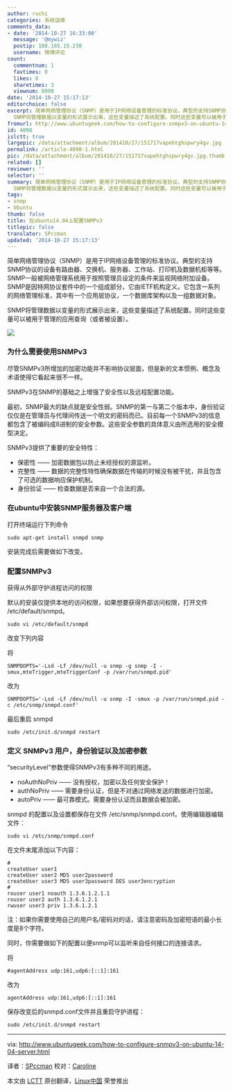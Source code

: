 ```yaml
---
author: ruchi
categories: 系统运维
comments_data:
- date: '2014-10-27 16:33:00'
  message: '@mywiz'
  postip: 188.165.15.230
  username: 微博评论
count:
  commentnum: 1
  favtimes: 0
  likes: 0
  sharetimes: 3
  viewnum: 8990
date: '2014-10-27 15:17:13'
editorchoice: false
excerpt: 简单网络管理协议（SNMP）是用于IP网络设备管理的标准协议。典型的支持SNMP协议的设备有路由器、交换机、服务器、工作站、打印机及数据机柜等等。SNMP一般被网络管理系统用于按照管理员设定的条件来监视网络附加设备。SNMP是因特网协议套件中的一个组成部分，它由IETF机构定义。它包含一系列的网络管理标准，其中有一个应用层协议，一个数据库架构以及一组数据对象。
  SNMP将管理数据以变量的形式展示出来，这些变量描述了系统配置。同时这些变量可以被用于管理的应用查询（或者被设置）。  为什么需要使用SNMPv3 尽管SNMPv3所增加的加密功
fromurl: http://www.ubuntugeek.com/how-to-configure-snmpv3-on-ubuntu-14-04-server.htm
id: 4098
islctt: true
largepic: /data/attachment/album/201410/27/151717vapehtghspwry4gv.jpg
permalink: /article-4098-1.html
pic: /data/attachment/album/201410/27/151717vapehtghspwry4gv.jpg.thumb.jpg
related: []
reviewer: ''
selector: ''
summary: 简单网络管理协议（SNMP）是用于IP网络设备管理的标准协议。典型的支持SNMP协议的设备有路由器、交换机、服务器、工作站、打印机及数据机柜等等。SNMP一般被网络管理系统用于按照管理员设定的条件来监视网络附加设备。SNMP是因特网协议套件中的一个组成部分，它由IETF机构定义。它包含一系列的网络管理标准，其中有一个应用层协议，一个数据库架构以及一组数据对象。
  SNMP将管理数据以变量的形式展示出来，这些变量描述了系统配置。同时这些变量可以被用于管理的应用查询（或者被设置）。  为什么需要使用SNMPv3 尽管SNMPv3所增加的加密功
tags:
- snmp
- Ubuntu
thumb: false
title: 在ubuntu14.04上配置SNMPv3
titlepic: false
translator: SPccman
updated: '2014-10-27 15:17:13'
---
```


简单网络管理协议（SNMP）是用于IP网络设备管理的标准协议。典型的支持SNMP协议的设备有路由器、交换机、服务器、工作站、打印机及数据机柜等等。SNMP一般被网络管理系统用于按照管理员设定的条件来监视网络附加设备。SNMP是因特网协议套件中的一个组成部分，它由IETF机构定义。它包含一系列的网络管理标准，其中有一个应用层协议，一个数据库架构以及一组数据对象。


SNMP将管理数据以变量的形式展示出来，这些变量描述了系统配置。同时这些变量可以被用于管理的应用查询（或者被设置）。


![](/data/attachment/album/201410/27/151717vapehtghspwry4gv.jpg)


### 为什么需要使用SNMPv3


尽管SNMPv3所增加的加密功能并不影响协议层面，但是新的文本惯例、概念及术语使得它看起来很不一样。


SNMPv3在SNMP的基础之上增强了安全性以及远程配置功能。


最初，SNMP最大的缺点就是安全性弱。SNMP的第一与第二个版本中，身份验证仅仅是在管理员与代理间传送一个明文的密码而已。目前每一个SNMPv3的信息都包含了被编码成8进制的安全参数。这些安全参数的具体意义由所选用的安全模型决定。


SNMPv3提供了重要的安全特性：


* 保密性 —— 加密数据包以防止未经授权的源监听。
* 完整性 —— 数据的完整性特性确保数据在传输的时候没有被干扰，并且包含了可选的数据响应保护机制。
* 身份验证 —— 检查数据是否来自一个合法的源。


### 在ubuntu中安装SNMP服务器及客户端


打开终端运行下列命令



```
sudo apt-get install snmpd snmp

```

安装完成后需要做如下改变。


### 配置SNMPv3


获得从外部守护进程访问的权限


默认的安装仅提供本地的访问权限，如果想要获得外部访问权限，打开文件 /etc/default/snmpd。



```
sudo vi /etc/default/snmpd

```

改变下列内容


将



```
SNMPDOPTS='-Lsd -Lf /dev/null -u snmp -g snmp -I -smux,mteTrigger,mteTriggerConf -p /var/run/snmpd.pid'

```

改为



```
SNMPDOPTS='-Lsd -Lf /dev/null -u snmp -I -smux -p /var/run/snmpd.pid -c /etc/snmp/snmpd.conf'

```

最后重启 snmpd



```
sudo /etc/init.d/snmpd restart

```

### 定义 SNMPv3 用户，身份验证以及加密参数


“securityLevel”参数使得SNMPv3有多种不同的用途。


* noAuthNoPriv —— 没有授权，加密以及任何安全保护！
* authNoPriv —— 需要身份认证，但是不对通过网络发送的数据进行加密。
* autoPriv —— 最可靠模式。需要身份认证而且数据会被加密。


snmpd 的配置以及设置都保存在文件 /etc/snmp/snmpd.conf。使用编辑器编辑文件：



```
sudo vi /etc/snmp/snmpd.conf

```

在文件末尾添加以下内容：



```
#
createUser user1
createUser user2 MD5 user2password
createUser user3 MD5 user3password DES user3encryption
#
rouser user1 noauth 1.3.6.1.2.1.1
rouser user2 auth 1.3.6.1.2.1
rwuser user3 priv 1.3.6.1.2.1

```

注：如果你需要使用自己的用户名/密码对的话，请注意密码及加密短语的最小长度是8个字符。


同时，你需要做如下的配置以便snmp可以监听来自任何接口的连接请求。


将



```
#agentAddress udp:161,udp6:[::1]:161

```

改为



```
agentAddress udp:161,udp6:[::1]:161

```

保存改变后的snmpd.conf文件并且重启守护进程：



```
sudo /etc/init.d/snmpd restart

```



---


via: <http://www.ubuntugeek.com/how-to-configure-snmpv3-on-ubuntu-14-04-server.html>


译者：[SPccman](https://github.com/SPccman) 校对：[Caroline](https://github.com/carolinewuyan)


本文由 [LCTT](https://github.com/LCTT/TranslateProject) 原创翻译，[Linux中国](http://linux.cn/) 荣誉推出